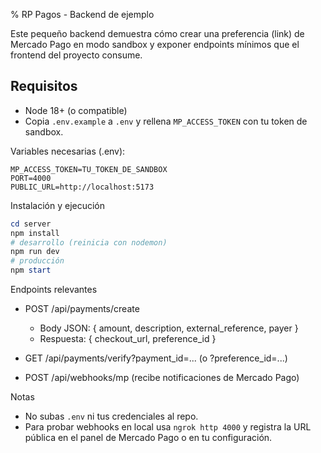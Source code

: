 % RP Pagos - Backend de ejemplo

Este pequeño backend demuestra cómo crear una preferencia (link) de Mercado Pago en modo sandbox y exponer endpoints mínimos que el frontend del proyecto consume.

## Requisitos

- Node 18+ (o compatible)
- Copia `.env.example` a `.env` y rellena `MP_ACCESS_TOKEN` con tu token de sandbox.

Variables necesarias (.env):

```
MP_ACCESS_TOKEN=TU_TOKEN_DE_SANDBOX
PORT=4000
PUBLIC_URL=http://localhost:5173
```

Instalación y ejecución

```powershell
cd server
npm install
# desarrollo (reinicia con nodemon)
npm run dev
# producción
npm start
```

Endpoints relevantes

- POST /api/payments/create

  - Body JSON: { amount, description, external_reference, payer }
  - Respuesta: { checkout_url, preference_id }

- GET /api/payments/verify?payment_id=... (o ?preference_id=...)

- POST /api/webhooks/mp (recibe notificaciones de Mercado Pago)

Notas

- No subas `.env` ni tus credenciales al repo.
- Para probar webhooks en local usa `ngrok http 4000` y registra la URL pública en el panel de Mercado Pago o en tu configuración.
